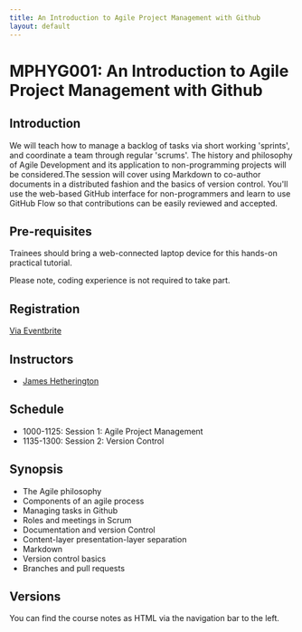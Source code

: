 ```yaml
---
title: An Introduction to Agile Project Management with Github
layout: default
---
```


# MPHYG001: An Introduction to Agile Project Management with Github

## Introduction

We will teach how to manage a backlog of tasks via short working 'sprints', and coordinate a team through regular 'scrums'. The history and philosophy of Agile Development and its application to non-programming projects will be considered.The session will cover using Markdown to co-author documents in a distributed fashion and the basics of version control.
You'll use the web-based GitHub interface for non-programmers and learn to use GitHub Flow so that contributions can be easily reviewed and accepted.

## Pre-requisites

Trainees should bring a web-connected laptop device for this hands-on practical tutorial.

Please note, coding experience is not required to take part.

## Registration

[Via Eventbrite](https://www.eventbrite.co.uk/e/an-introduction-to-agile-project-management-with-github-tickets-49130045288)

## Instructors

* [James Hetherington](https://www.turing.ac.uk/people/researchers/james-hetherington)

## Schedule

* 1000-1125: Session 1: Agile Project Management
* 1135-1300: Session 2: Version Control

## Synopsis

* The Agile philosophy
* Components of an agile process
* Managing tasks in Github
* Roles and meetings in Scrum
* Documentation and version Control
* Content-layer presentation-layer separation
* Markdown
* Version control basics
* Branches and pull requests

Versions
--------

You can find the course notes as HTML via the navigation bar to the left.
